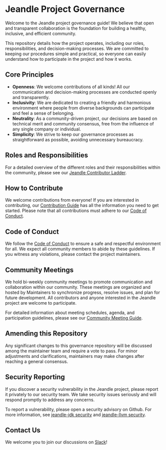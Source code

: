 # Jeandle Project Governance

Welcome to the Jeandle project governance guide! We believe that open and transparent collaboration is the foundation for building a healthy, inclusive, and efficient community.

This repository details how the project operates, including our roles, responsibilities, and decision-making processes. We are committed to keeping our procedures simple and practical, so everyone can easily understand how to participate in the project and how it works.

## Core Principles

- **Openness**: We welcome contributions of all kinds! All our communication and decision-making processes are conducted openly and transparently.
- **Inclusivity**: We are dedicated to creating a friendly and harmonious environment where people from diverse backgrounds can participate and feel a sense of belonging.
- **Neutrality**: As a community-driven project, our decisions are based on technical merit and community consensus, free from the influence of any single company or individual.
- **Simplicity**: We strive to keep our governance processes as straightforward as possible, avoiding unnecessary bureaucracy.

## Roles and Responsibilities

For a detailed overview of the different roles and their responsibilities within the community, please see our [Jeandle Contributor Ladder](CONTRIBUTOR_LADDER.md).

## How to Contribute

We welcome contributions from everyone! If you are interested in contributing, our [Contribution Guide](https://github.com/jeandle/jeandle-jdk/blob/main/jeandle-docs/contribution-guide.md) has all the information you need to get started. Please note that all contributions must adhere to our [Code of Conduct](#code-of-conduct).

## Code of Conduct

We follow the [Code of Conduct](CODE_OF_CONDUCT.md) to ensure a safe and respectful environment for all. We expect all community members to abide by these guidelines. If you witness any violations, please contact the project maintainers.

## Community Meetings

We hold bi-weekly community meetings to promote communication and collaboration within our community. These meetings are organized and hosted by Maintainers to synchronize progress, resolve issues, and plan for future development. All contributors and anyone interested in the Jeandle project are welcome to participate.

For detailed information about meeting schedules, agenda, and participation guidelines, please see our [Community Meeting Guide](MEETING.md).

## Amending this Repository

Any significant changes to this governance repository will be discussed among the maintainer team and require a vote to pass. For minor adjustments and clarifications, maintainers may make changes after reaching a general consensus.

## Security Reporting

If you discover a security vulnerability in the Jeandle project, please report it privately to our security team. We take security issues seriously and will respond promptly to address any concerns.

To report a vulnerability, please open a security advisory on Github. For more information, see [jeandle-jdk security](https://github.com/jeandle/jeandle-jdk/blob/main/SECURITY.md) and [jeandle-llvm security](https://github.com/jeandle/jeandle-llvm/blob/main/SECURITY.md).

## Contact Us

We welcome you to join our discussions on [Slack](https://join.slack.com/t/jeandle/shared_invite/zt-38frttmvo-H~vDGc04NmPnxAZm~ojqow)!
